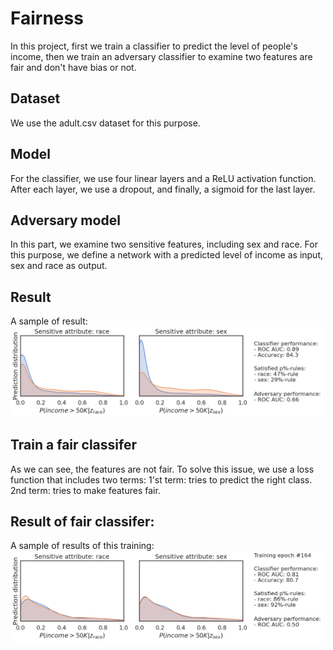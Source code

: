 # Fairness

In this project, first we train a classifier to predict the level of people's income, then we train an adversary classifier to examine two
features are fair and don't have bias or not.

## Dataset
We use the adult.csv dataset for this purpose.

## Model
For the classifier, we use four linear layers and a ReLU activation function. After each layer, we use a dropout, and finally, a sigmoid for the last layer.

## Adversary model
In this part, we examine two sensitive features, including sex and race. For this purpose, we define a network with a predicted level of income as input, sex and race as output.

## Result
A sample of result:
<br/>
<img src="imgs/unfair_dist.png" data-canonical-src="imgs/unfair_dist.png" width="500" />
<br/>
## Train a fair classifer
As we can see, the features are not fair. To solve this issue, we use a loss function that includes two terms:
1'st term: tries to predict the right class.
2nd term: tries to make features fair.
<br/>
## Result of fair classifer:
A sample of results of this training:
<br/>
<img src="imgs/fair_dist.png" data-canonical-src="imgs/fair_dist.png" width="500" />

